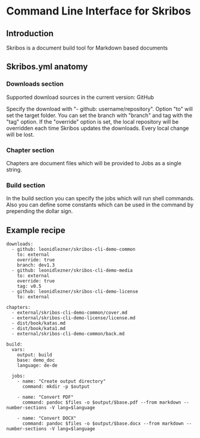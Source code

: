# Command Line Interface for Skribos

## Introduction

Skribos is a document build tool for Markdown based documents

## Skribos.yml anatomy

### Downloads section
Supported download sources in the current version: GitHub

Specify the download with "- github: username/repository". Option "to" will set the target folder. You can set the branch with "branch" and tag with the "tag" option. If the "override" option is set, the local repository will be overridden each time Skribos updates the downloads. Every local change will be lost.

### Chapter section

Chapters are document files which will be provided to Jobs as a single string.

### Build section

In the build section you can specify the jobs which will run shell commands. Also you can define some constants which can be used in the command by prepending the dollar sign.

## Example recipe

```
downloads:
  - github: leonidlezner/skribos-cli-demo-common
    to: external
    override: true
    branch: dev1.3
  - github: leonidlezner/skribos-cli-demo-media
    to: external
    override: true
    tag: v0.5
  - github: leonidlezner/skribos-cli-demo-license
    to: external

chapters:
  - external/skribos-cli-demo-common/cover.md
  - external/skribos-cli-demo-license/license.md
  - dist/book/katas.md
  - dist/book/kata1.md
  - external/skribos-cli-demo-common/back.md

build:
  vars:
    output: build
    base: demo_doc
    language: de-de

  jobs:
    - name: "Create output directory"
      command: mkdir -p $output
    
    - name: "Convert PDF"
      command: pandoc $files -o $output/$base.pdf --from markdown --number-sections -V lang=$language

    - name: "Convert DOCX"
      command: pandoc $files -o $output/$base.docx --from markdown --number-sections -V lang=$language
```

